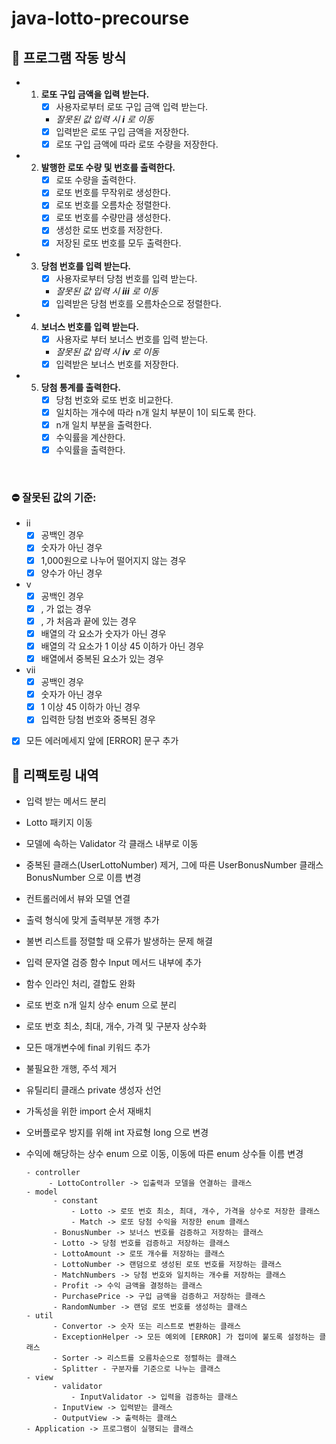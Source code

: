 # java-lotto-precourse
## 📜 프로그램 작동 방식
* 1. **로또 구입 금액을 입력 받는다.**
     - [x] 사용자로부터 로또 구입 금액 입력 받는다.
     -  _잘못된 값 입력 시 **i** 로 이동_
     - [x] 입력받은 로또 구입 금액을 저장한다.
     - [x] 로또 구입 금액에 따라 로또 수량을 저장한다.

* 2. **발행한 로또 수량 및 번호를 출력한다.**
     - [x] 로또 수량을 출력한다.
     - [x] 로또 번호를 무작위로 생성한다.
     - [x] 로또 번호를 오름차순 정렬한다.
     - [x] 로또 번호를 수량만큼 생성한다.
     - [x] 생성한 로또 번호를 저장한다.
     - [x] 저장된 로또 번호를 모두 출력한다.

* 3. **당첨 번호를 입력 받는다.**
     - [x] 사용자로부터 당첨 번호를 입력 받는다.
     -  _잘못된 값 입력 시 **iii** 로 이동_
     - [x] 입력받은 당첨 번호를 오름차순으로 정렬한다.

* 4. **보너스 번호를 입력 받는다.**
     - [x] 사용자로 부터 보너스 번호를 입력 받는다.
     - _잘못된 값 입력 시 **iv** 로 이동_
     - [x] 입력받은 보너스 번호를 저장한다.

* 5. **당첨 통계를 출력한다.**
     - [x] 당첨 번호와 로또 번호 비교한다.
     - [x] 일치하는 개수에 따라 n개 일치 부분이 1이 되도록 한다.
     - [x] n개 일치 부분을 출력한다.
     - [x] 수익률을 계산한다.
     - [x] 수익률을 출력한다.

<br>

### ⛔ 잘못된 값의 기준:
- ii
  - [x] 공백인 경우
  - [x] 숫자가 아닌 경우
  - [x] 1,000원으로 나누어 떨어지지 않는 경우
  - [x] 양수가 아닌 경우
- v
  - [x] 공백인 경우
  - [x] , 가 없는 경우
  - [x] , 가 처음과 끝에 있는 경우
  - [x] 배열의 각 요소가 숫자가 아닌 경우
  - [x] 배열의 각 요소가 1 이상 45 이하가 아닌 경우
  - [x] 배열에서 중복된 요소가 있는 경우
- vii
  - [x] 공백인 경우
  - [x] 숫자가 아닌 경우
  - [x] 1 이상 45 이하가 아닌 경우
  - [x] 입력한 당첨 번호와 중복된 경우
- [x] 모든 에러메세지 앞에 [ERROR] 문구 추가

## 📝 리팩토링 내역
- 입력 받는 메서드 분리
- Lotto 패키지 이동
- 모델에 속하는 Validator 각 클래스 내부로 이동
- 중복된 클래스(UserLottoNumber) 제거, 그에 따른 UserBonusNumber 클래스 BonusNumber 으로 이름 변경
- 컨트롤러에서 뷰와 모델 연결
- 출력 형식에 맞게 출력부분 개행 추가
- 불변 리스트를 정렬할 때 오류가 발생하는 문제 해결
- 입력 문자열 검증 함수 Input 메서드 내부에 추가
- 함수 인라인 처리, 결합도 완화
- 로또 번호 n개 일치 상수 enum 으로 분리
- 로또 번호 최소, 최대, 개수, 가격 및 구분자 상수화
- 모든 매개변수에 final 키워드 추가
- 불필요한 개행, 주석 제거
- 유틸리티 클래스 private 생성자 선언
- 가독성을 위한 import 순서 재배치
- 오버플로우 방지를 위해 int 자료형 long 으로 변경
- 수익에 해당하는 상수 enum 으로 이동, 이동에 따른 enum 상수들 이름 변경

      - controller
           - LottoController -> 입출력과 모델을 연결하는 클래스
      - model
            - constant 
                - Lotto -> 로또 번호 최소, 최대, 개수, 가격을 상수로 저장한 클래스
                - Match -> 로또 당첨 수익을 저장한 enum 클래스
            - BonusNumber -> 보너스 번호를 검증하고 저장하는 클래스
            - Lotto -> 당첨 번호를 검증하고 저장하는 클래스
            - LottoAmount -> 로또 개수를 저장하는 클래스 
            - LottoNumber -> 랜덤으로 생성된 로또 번호를 저장하는 클래스
            - MatchNumbers -> 당첨 번호와 일치하는 개수를 저장하는 클래스 
            - Profit -> 수익 금액을 결정하는 클래스
            - PurchasePrice -> 구입 금액을 검증하고 저장하는 클래스
            - RandomNumber -> 랜덤 로또 번호를 생성하는 클래스
      - util
            - Convertor -> 숫자 또는 리스트로 변환하는 클래스
            - ExceptionHelper -> 모든 예외에 [ERROR] 가 접미에 붙도록 설정하는 클래스
            - Sorter -> 리스트를 오름차순으로 정렬하는 클래스
            - Splitter - 구분자를 기준으로 나누는 클래스
      - view
            - validator
                - InputValidator -> 입력을 검증하는 클래스
            - InputView -> 입력받는 클래스
            - OutputView -> 출력하는 클래스
      - Application -> 프로그램이 실행되는 클래스
